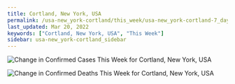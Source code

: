 ```yaml
---
title: Cortland, New York, USA
permalink: /usa-new_york-cortland/this_week/usa-new_york-cortland-7_days.html
last_updated: Mar 20, 2022
keywords: ["Cortland, New York, USA", "This Week"]
sidebar: usa-new_york-cortland_sidebar
---
```


![Change in Confirmed Cases This Week for Cortland, New York, USA](/covid_tracker/images/graphs/usa-new_york-cortland-delta_confirmed-7_days_graph.png)

![Change in Confirmed Deaths This Week for Cortland, New York, USA](/covid_tracker/images/graphs/usa-new_york-cortland-delta_deaths-7_days_graph.png)
